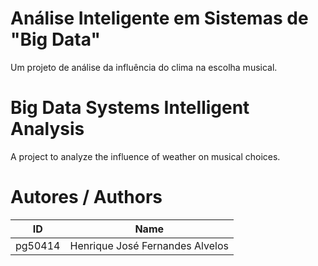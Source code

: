 # Análise Inteligente em Sistemas de "Big Data"
Um projeto de análise da influência do clima na escolha musical.

# Big Data Systems Intelligent Analysis
A project to analyze the influence of weather on musical choices.

# Autores / Authors
| ID | Name |
|----|------|
| pg50414 | Henrique José Fernandes Alvelos |